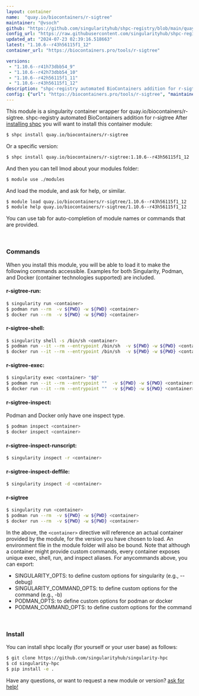 ```yaml
---
layout: container
name:  "quay.io/biocontainers/r-sigtree"
maintainer: "@vsoch"
github: "https://github.com/singularityhub/shpc-registry/blob/main/quay.io/biocontainers/r-sigtree/container.yaml"
config_url: "https://raw.githubusercontent.com/singularityhub/shpc-registry/main/quay.io/biocontainers/r-sigtree/container.yaml"
updated_at: "2024-07-23 02:39:16.518663"
latest: "1.10.6--r43h56115f1_12"
container_url: "https://biocontainers.pro/tools/r-sigtree"

versions:
 - "1.10.6--r41h73dbb54_9"
 - "1.10.6--r42h73dbb54_10"
 - "1.10.6--r42h56115f1_11"
 - "1.10.6--r43h56115f1_12"
description: "shpc-registry automated BioContainers addition for r-sigtree"
config: {"url": "https://biocontainers.pro/tools/r-sigtree", "maintainer": "@vsoch", "description": "shpc-registry automated BioContainers addition for r-sigtree", "latest": {"1.10.6--r43h56115f1_12": "sha256:b6be1217b139b32baf636900b4f46c158f47d279554a28e980ad90d535d48410"}, "tags": {"1.10.6--r41h73dbb54_9": "sha256:15cba20b52d3e01055b8be8ea06509ba7b3313c0570fe365c0fc6c7ae93cc236", "1.10.6--r42h73dbb54_10": "sha256:70fe1f758c62b58035f8cf62fe4a83b8aae521b303f62a432ca54653862f19de", "1.10.6--r42h56115f1_11": "sha256:f0ff82a6d49500a8643366e2c9dd822f2be273d9d5bdf728c61c77924adb9b7a", "1.10.6--r43h56115f1_12": "sha256:b6be1217b139b32baf636900b4f46c158f47d279554a28e980ad90d535d48410"}, "docker": "quay.io/biocontainers/r-sigtree"}
---
```


This module is a singularity container wrapper for quay.io/biocontainers/r-sigtree.
shpc-registry automated BioContainers addition for r-sigtree
After [installing shpc](#install) you will want to install this container module:


```bash
$ shpc install quay.io/biocontainers/r-sigtree
```

Or a specific version:

```bash
$ shpc install quay.io/biocontainers/r-sigtree:1.10.6--r43h56115f1_12
```

And then you can tell lmod about your modules folder:

```bash
$ module use ./modules
```

And load the module, and ask for help, or similar.

```bash
$ module load quay.io/biocontainers/r-sigtree/1.10.6--r43h56115f1_12
$ module help quay.io/biocontainers/r-sigtree/1.10.6--r43h56115f1_12
```

You can use tab for auto-completion of module names or commands that are provided.

<br>

### Commands

When you install this module, you will be able to load it to make the following commands accessible.
Examples for both Singularity, Podman, and Docker (container technologies supported) are included.

#### r-sigtree-run:

```bash
$ singularity run <container>
$ podman run --rm  -v ${PWD} -w ${PWD} <container>
$ docker run --rm  -v ${PWD} -w ${PWD} <container>
```

#### r-sigtree-shell:

```bash
$ singularity shell -s /bin/sh <container>
$ podman run --it --rm --entrypoint /bin/sh  -v ${PWD} -w ${PWD} <container>
$ docker run --it --rm --entrypoint /bin/sh  -v ${PWD} -w ${PWD} <container>
```

#### r-sigtree-exec:

```bash
$ singularity exec <container> "$@"
$ podman run --it --rm --entrypoint ""  -v ${PWD} -w ${PWD} <container> "$@"
$ docker run --it --rm --entrypoint ""  -v ${PWD} -w ${PWD} <container> "$@"
```

#### r-sigtree-inspect:

Podman and Docker only have one inspect type.

```bash
$ podman inspect <container>
$ docker inspect <container>
```

#### r-sigtree-inspect-runscript:

```bash
$ singularity inspect -r <container>
```

#### r-sigtree-inspect-deffile:

```bash
$ singularity inspect -d <container>
```



#### r-sigtree

```bash
$ singularity run <container>
$ podman run --rm  -v ${PWD} -w ${PWD} <container>
$ docker run --rm  -v ${PWD} -w ${PWD} <container>
```


In the above, the `<container>` directive will reference an actual container provided
by the module, for the version you have chosen to load. An environment file in the
module folder will also be bound. Note that although a container
might provide custom commands, every container exposes unique exec, shell, run, and
inspect aliases. For anycommands above, you can export:

 - SINGULARITY_OPTS: to define custom options for singularity (e.g., --debug)
 - SINGULARITY_COMMAND_OPTS: to define custom options for the command (e.g., -b)
 - PODMAN_OPTS: to define custom options for podman or docker
 - PODMAN_COMMAND_OPTS: to define custom options for the command

<br>

### Install

You can install shpc locally (for yourself or your user base) as follows:

```bash
$ git clone https://github.com/singularityhub/singularity-hpc
$ cd singularity-hpc
$ pip install -e .
```

Have any questions, or want to request a new module or version? [ask for help!](https://github.com/singularityhub/singularity-hpc/issues)
